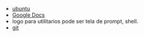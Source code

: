 
- [ubuntu](https://design.ubuntu.com/brand/ubuntu-logo/)
- [Google Docs](https://www.google.com/search?q=google+docs+logo&oq=google+docs+logo&aqs=chrome.0.69i59j0l2.15771j0j9&client=ms-android-samsung&sourceid=chrome-mobile&ie=UTF-8)
- logo para utilitarios pode ser tela de prompt, shell.
- [git](https://git-scm.com/downloads/logos)
